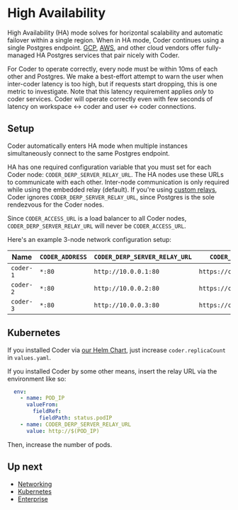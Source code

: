 # High Availability

High Availability (HA) mode solves for horizontal scalability and automatic failover
within a single region. When in HA mode, Coder continues using a single Postgres
endpoint. [GCP](https://cloud.google.com/sql/docs/postgres/high-availability), [AWS](https://docs.aws.amazon.com/prescriptive-guidance/latest/saas-multitenant-managed-postgresql/availability.html),
and other cloud vendors offer fully-managed HA Postgres services that pair
nicely with Coder.

For Coder to operate correctly, every node must be within 10ms of each other
and Postgres. We make a best-effort attempt to warn the user when inter-coder
latency is too high, but if requests start dropping, this is one metric to investigate.
Note that this latency requirement applies _only_ to coder services. Coder will
operate correctly even with few seconds of latency on
workspace <-> coder and user <-> coder connections.

## Setup

Coder automatically enters HA mode when multiple instances simultaneously connect
to the same Postgres endpoint.

HA has one required configuration variable that you must set for each Coder
node: `CODER_DERP_SERVER_RELAY_URL`. The HA nodes use these URLs to communicate
with each other. Inter-node communication is only required while using the
embedded relay (default). If you're using [custom relays](../networking.md#custom-relays), Coder ignores `CODER_DERP_SERVER_RELAY_URL`, since Postgres is the sole rendezvous for the Coder nodes.

Since `CODER_ACCESS_URL` is a load balancer to all Coder nodes,
`CODER_DERP_SERVER_RELAY_URL` will never be `CODER_ACCESS_URL`.

Here's an example 3-node network configuration setup:

| Name    | `CODER_ADDRESS` | `CODER_DERP_SERVER_RELAY_URL` | `CODER_ACCESS_URL`      |
| ------- | --------------- | ----------------------------- | ----------------------- |
| `coder-1` | `*:80`          | `http://10.0.0.1:80`          | `https://coder.big.corp` |
| `coder-2` | `*:80`          | `http://10.0.0.2:80`          | `https://coder.big.corp` |
| `coder-3` | `*:80`          | `http://10.0.0.3:80`          | `https://coder.big.corp` |


## Kubernetes

If you installed Coder via
[our Helm Chart](../install/kubernetes.md#install-coder-with-helm), just
increase `coder.replicaCount` in `values.yaml`.


If you installed Coder by some other means, insert the relay URL via the
environment like so:

```yaml
  env:
    - name: POD_IP
      valueFrom:
        fieldRef:
          fieldPath: status.podIP
    - name: CODER_DERP_SERVER_RELAY_URL
      value: http://$(POD_IP)
```
Then, increase the number of pods.

## Up next

- [Networking](../networking.md)
- [Kubernetes](../install/kubernetes.md)
- [Enterprise](./enterprise.md)
